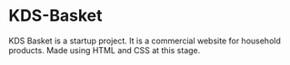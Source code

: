 # KDS-Basket
KDS Basket is a startup project. It is a commercial website for household products. Made using HTML and CSS at this stage.
